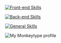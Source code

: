 [![Front-end Skills](https://skillicons.dev/icons?i=js,ts,vue,vite)](https://skillicons.dev)

[![Back-end Skills](https://skillicons.dev/icons?i=py,go)](https://skillicons.dev)

[![General Skills](https://skillicons.dev/icons?i=git,docker,vscode,linux)](https://skillicons.dev)


<img src="https://raw.githubusercontent.com/LengSword/LengSword/monkeytype-readme/monkeytype-readme-pb.svg" alt="My Monkeytype profile" />
